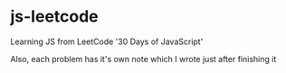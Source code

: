 # js-leetcode
Learning JS from LeetCode '30 Days of JavaScript'

Also, each problem has it's own note which I wrote just after finishing it
